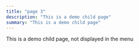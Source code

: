 ```yaml
---
title: "page 3"
description: "This is a demo child page"
summary: "This is a demo child page"
---
```


This is a demo child page, not displayed in the menu